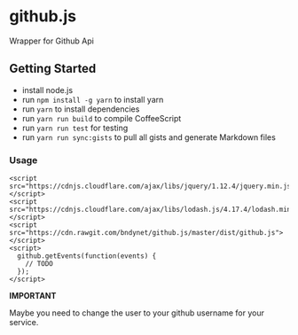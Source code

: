 # github.js

Wrapper for Github Api

## Getting Started

- install node.js
- run `npm install -g yarn` to install yarn
- run `yarn` to install dependencies
- run `yarn run build` to compile CoffeeScript
- run `yarn run test` for testing
- run `yarn run sync:gists` to pull all gists and generate Markdown files

### Usage

```
<script src="https://cdnjs.cloudflare.com/ajax/libs/jquery/1.12.4/jquery.min.js"></script>
<script src="https://cdnjs.cloudflare.com/ajax/libs/lodash.js/4.17.4/lodash.min.js"></script>
<script src="https://cdn.rawgit.com/bndynet/github.js/master/dist/github.js"></script>
<script>
  github.getEvents(function(events) {
    // TODO
  });
</script>
```


**IMPORTANT**

Maybe you need to change the user to your github username for your service.
